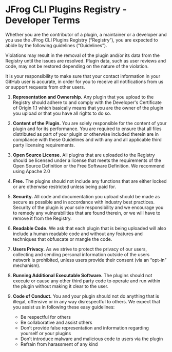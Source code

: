 # JFrog CLI Plugins Registry - Developer Terms

Whether you are the contributor of a plugin, a maintainer or a developer and you use the JFrog CLI Plugins Registry (“Registry”), you are expected to abide by the following guidelines (“Guidelines”).

Violations may result in the removal of the plugin and/or its data from the Registry until the issues are resolved. Plugin data, such as user reviews and code, may not be restored depending on the nature of the violation.

It is your responsibility to make sure that your contact information in your GitHub user is accurate, in order for you to receive all notifications from us or support requests from other users.

1. **Representation and Ownership.** Any plugin that you upload to the Registry should adhere to and comply with the Developer's Certificate of Origin 1.1 which basically means that you are the owner of the plugin you upload or that you have all rights to do so.

2. **Content of the Plugin.** You are solely responsible for the content of your plugin and for its performance. You are required to ensure that all files distributed as part of your plugin or otherwise included therein are in compliance with these Guidelines and with any and all applicable third party licensing requirements.

3. **Open Source License.** All plugins that are uploaded to the Registry should be licensed under a license that meets the requirements of the Open Source Definition or the Free Software Definition. We recommend using Apache 2.0

4. **Free.** The plugins should not include any functions that are either locked or are otherwise restricted unless being paid for.

5. **Security.** All code and documentation you upload should be made as secure as possible and in accordance with industry best practices. Security of the plugin is your sole responsibility and we encourage you to remedy any vulnerabilities that are found therein, or we will have to remove it from the Registry. 

6. **Readable Code.** We ask that each plugin that is being uploaded will also include a human readable code and without any features and techniques that obfuscate or mangle  the code. 

7. **Users Privacy.** As we strive to protect the privacy of our users, collecting and sending  personal information outside of the users network is prohibited, unless users provide their consent (via an “opt-in” mechanism). 

8. **Running Additional Executable Software.** The plugins should not execute or cause any other third party code to operate and run within the plugin without making it clear to the user.

9. **Code of Conduct.** You and your plugin should not do anything that is illegal, offensive or in any way disrespectful to others. We expect that you assist us in following these easy guidelines:
    * Be respectful for others
    * Be collaborative and assist others
    * Don’t provide false representation and information regarding yourself or your plugins
    * Don’t introduce malware and malicious code to users via the plugin
    * Refrain from harassment of any kind
